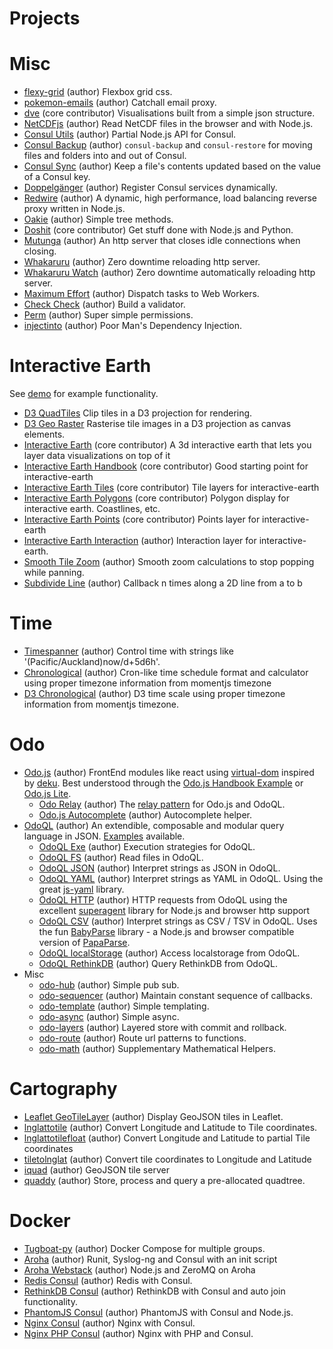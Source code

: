 # Projects

# Misc
- [flexy-grid](https://github.com/odojs/flexy-grid) (author) Flexbox grid css.
- [pokemon-emails](https://github.com/odojs/pokemon-emails) (author) Catchall email proxy.
- [dve](https://github.com/metocean/dve) (core contributor) Visualisations built from a simple json structure.
- [NetCDFjs](https://github.com/metocean/netcdfjs) (author) Read NetCDF files in the browser and with Node.js.
- [Consul Utils](https://github.com/metocean/consul-utils) (author) Partial Node.js API for Consul.
- [Consul Backup](https://github.com/metocean/consul-backup) (author) `consul-backup` and `consul-restore` for moving files and folders into and out of Consul.
- [Consul Sync](https://github.com/metocean/consul-sync) (author) Keep a file's contents updated based on the value of a Consul key.
- [Doppelgänger](https://github.com/metocean/doppelganger) (author) Register Consul services dynamically.
- [Redwire](https://github.com/metocean/redwire) (author) A dynamic, high performance, load balancing reverse proxy written in Node.js.
- [Oakie](https://github.com/tcoats/oakie) (author) Simple tree methods.
- [Doshit](https://github.com/metocean/doshit) (core contributor) Get stuff done with Node.js and Python.
- [Mutunga](https://github.com/metocean/http-mutunga) (author) An http server that closes idle connections when closing.
- [Whakaruru](https://github.com/metocean/whakaruru) (author) Zero downtime reloading http server.
- [Whakaruru Watch](https://github.com/metocean/whakaruru-watch) (author) Zero downtime automatically reloading http server.
- [Maximum Effort](https://github.com/odojs/maximumeffort) (author) Dispatch tasks to Web Workers.
- [Check Check](https://github.com/odojs/checkcheck) (author) Build a validator.
- [Perm](https://github.com/odojs/perm) (author) Super simple permissions.
- [injectinto](https://github.com/odojs/injectinto) (author) Poor Man's Dependency Injection.

# Interactive Earth
See [demo](http://metocean.github.io/interactive-earth-handbook/) for example functionality.

- [D3 QuadTiles](https://github.com/metocean/d3-quadtiles) Clip tiles in a D3 projection for rendering.
- [D3 Geo Raster](https://github.com/metocean/d3-geo-raster) Rasterise tile images in a D3 projection as canvas elements.
- [Interactive Earth](https://github.com/metocean/interactive-earth) (core contributor) A 3d interactive earth that lets you layer data visualizations on top of it
- [Interactive Earth Handbook](https://github.com/metocean/interactive-earth-handbook) (core contributor) Good starting point for interactive-earth
- [Interactive Earth Tiles](https://github.com/metocean/interactive-earth-tiles) (core contributor) Tile layers for interactive-earth
- [Interactive Earth Polygons](https://github.com/metocean/interactive-earth-polygons) (core contributor) Polygon display for interactive earth. Coastlines, etc.
- [Interactive Earth Points](https://github.com/metocean/interactive-earth-points) (core contributor) Points layer for interactive-earth
- [Interactive Earth Interaction](https://github.com/metocean/interactive-earth-interaction) (author) Interaction layer for interactive-earth.
- [Smooth Tile Zoom](https://github.com/metocean/smoothtilezoom) (author) Smooth zoom calculations to stop popping while panning.
- [Subdivide Line](https://github.com/metocean/subdivideline) (author) Callback n times along a 2D line from a to b

# Time
- [Timespanner](https://github.com/metocean/timespanner) (author) Control time with strings like '(Pacific/Auckland)now/d+5d6h'.
- [Chronological](https://github.com/metocean/chronological) (author) Cron-like time schedule format and calculator using proper timezone information from momentjs timezone
- [D3 Chronological](https://github.com/metocean/d3-chronological) (author) D3 time scale using proper timezone information from momentjs timezone.

# Odo
- [Odo.js](https://github.com/odojs/odojs) (author) FrontEnd modules like react using [virtual-dom](https://github.com/Matt-Esch/virtual-dom) inspired by [deku](https://github.com/segmentid/deku/). Best understood through the [Odo.js Handbook Example](https://github.com/odojs/odojs-handbook) or [Odo.js Lite](https://github.com/odojs/odojs-lite).
  - [Odo Relay](https://github.com/odojs/odo-relay) (author) The [relay pattern](http://facebook.github.io/react/blog/2015/02/20/introducing-relay-and-graphql.html) for Odo.js and OdoQL.
  - [Odo.js Autocomplete](https://github.com/odojs/odojs-autocomplete) (author) Autocomplete helper.
- [OdoQL](https://github.com/odojs/odoql) (author) An extendible, composable and modular query language in JSON. [Examples](https://github.com/odojs/odoql/tree/master/examples) available.
  - [OdoQL Exe](https://github.com/odojs/odoql-exe) (author) Execution strategies for OdoQL.
  - [OdoQL FS](https://github.com/odojs/odoql-fs) (author) Read files in OdoQL.
  - [OdoQL JSON](https://github.com/odojs/odoql-json) (author) Interpret strings as JSON in OdoQL.
  - [OdoQL YAML](https://github.com/odojs/odoql-yaml) (author) Interpret strings as YAML in OdoQL. Using the great [js-yaml](https://github.com/nodeca/js-yaml) library.
  - [OdoQL HTTP](https://github.com/odojs/odoql-http) (author) HTTP requests from OdoQL using the excellent [superagent](https://github.com/visionmedia/superagent) library for Node.js and browser http support
  - [OdoQL CSV](https://github.com/odojs/odoql-csv) (author) Interpret strings as CSV / TSV in OdoQL. Uses the fun [BabyParse](https://github.com/Rich-Harris/BabyParse) library - a Node.js and browser compatible version of [PapaParse](http://papaparse.com/).
  - [OdoQL localStorage](https://github.com/odojs/odoql-localstorage) (author) Access localstorage from OdoQL.
  - [OdoQL RethinkDB](https://github.com/odojs/odoql-rethinkdb) (author) Query RethinkDB from OdoQL.
- Misc
  - [odo-hub](https://github.com/odojs/odo-hub) (author) Simple pub sub.
  - [odo-sequencer](https://github.com/odojs/odo-sequencer) (author) Maintain constant sequence of callbacks.
  - [odo-template](https://github.com/odojs/odo-template) (author) Simple templating.
  - [odo-async](https://github.com/odojs/odo-async) (author) Simple async.
  - [odo-layers](https://github.com/odojs/odo-layers) (author) Layered store with commit and rollback.
  - [odo-route](https://github.com/odojs/odo-route) (author) Route url patterns to functions.
  - [odo-math](https://github.com/odojs/odo-math) (author) Supplementary Mathematical Helpers.

# Cartography
- [Leaflet GeoTileLayer](https://github.com/metocean/leaflet-geotilelayer) (author) Display GeoJSON tiles in Leaflet.
- [lnglattotile](https://github.com/metocean/lnglattotile) (author) Convert Longitude and Latitude to Tile coordinates.
- [lnglattotilefloat](https://github.com/metocean/lnglattotilefloat) (author) Convert Longitude and Latitude to partial Tile coordinates
- [tiletolnglat](https://github.com/metocean/tiletolnglat) (author) Convert tile coordinates to Longitude and Latitude
- [iquad](https://github.com/metocean/iquad) (author) GeoJSON tile server
- [quaddy](https://github.com/metocean/quaddy) (author) Store, process and query a pre-allocated quadtree.

# Docker
- [Tugboat-py](https://github.com/metocean/tugboat-py) (author) Docker Compose for multiple groups.
- [Aroha](https://github.com/metocean/docker-aroha) (author) Runit, Syslog-ng and Consul with an init script
- [Aroha Webstack](https://github.com/metocean/docker-aroha-webstack) (author) Node.js and ZeroMQ on Aroha
- [Redis Consul](https://github.com/metocean/docker-redis-consul) (author) Redis with Consul.
- [RethinkDB Consul](https://github.com/metocean/docker-rethinkdb-consul) (author) RethinkDB with Consul and auto join functionality.
- [PhantomJS Consul](https://github.com/metocean/docker-phantomjs-consul) (author) PhantomJS with Consul and Node.js.
- [Nginx Consul](https://github.com/metocean/docker-nginx-consul) (author) Nginx with Consul.
- [Nginx PHP Consul](https://github.com/metocean/docker-nginx-php-consul) (author) Nginx with PHP and Consul.

<!--
# Depreciated
- [Odo](https://github.com/odojs/odo), [Odo UI](https://github.com/odojs/odo-ui), [Odo Example](https://github.com/odojs/odo-example) (author) - Old Node.js and Durandal library. Use [Odo.js](https://github.com/odojs/odojs) instead.
- [Enhance](https://github.com/odojs/enhance) (author) - Manage multiple git repositories at once. Use [gr](https://github.com/mixu/gr) instead.
- [npm-christmas](https://github.com/odojs/npm-christmas) (author) The opposite of shrinkwrap, releases all your versions. Use [npm-check-updates](https://www.npmjs.com/package/npm-check-updates) instead.
- [Bump](https://github.com/odojs/bump) (author) - Increment version numbers for npm and bower. Use `npm version` instead.
- [Statistics](https://github.com/odojs/odo-statistics) (author) - Track string based statistics. There is probably a nicer way to do this involving [statsd](https://github.com/etsy/statsd).
- [tapinto](https://github.com/odojs/tapinto) (author) - Small Aspect Oriented Programming library to intercept method calls. Unused.
- [ducke-modem](https://github.com/metocean/ducke-modem) (author) Node.js Docker API.
- [ducke](https://github.com/metocean/ducke) (author) Node.js Docker api and cli.
- [tugboat](https://github.com/metocean/tugboat) (author) Node.js version of tugboat. Use [tugboat-py](https://github.com/metocean/tugboat-py) instead.
- [baseimage-docker-nodejs](https://github.com/metocean/baseimage-docker-nodejs) (author) Depreciated Node.js container on top of [phusion baseimage](https://github.com/phusion/baseimage-docker).
- [Mini Node.js](https://github.com/metocean/docker-mini-nodejs) (author) Node.js running on Alpine Linux with Runit and Syslog-ng.
- [Mini Node.js Consul](https://github.com/metocean/docker-mini-nodejs-consul) (author) Node.js running on Alpine Linux with Runit, Syslog-ng and Consul. Use [Aroha](https://github.com/metocean/docker-aroha) instead.
- [Vertical Check](https://github.com/metocean/verticalcheck) (author) Check DNS, ping and http.
-->
